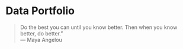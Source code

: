 # Data Portfolio
> Do the best you can until you know better. Then when you know better, do better.” <br>
― Maya Angelou
